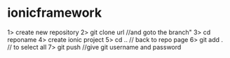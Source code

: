 # ionicframework
1> create new repository
2> git clone url //and goto the branch"
3> cd reponame 
4> create ionic project
5> cd .. // back to repo page 
6> git add . // to select all 
7> git push //give git username and password

